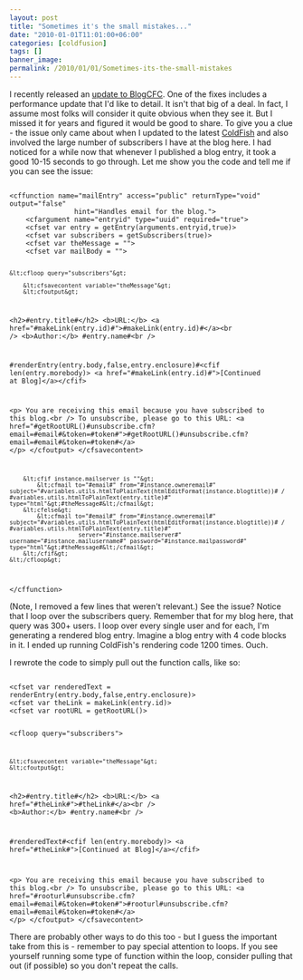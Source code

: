 ```yaml
---
layout: post
title: "Sometimes it's the small mistakes..."
date: "2010-01-01T11:01:00+06:00"
categories: [coldfusion]
tags: []
banner_image: 
permalink: /2010/01/01/Sometimes-its-the-small-mistakes
---
```


I recently released an <a href="http://www.blogcfc.com/index.cfm/2010/1/1/BlogCFC-Update--First-in-2010">update to BlogCFC</a>. One of the fixes includes a performance update that I'd like to detail. It isn't that big of a deal. In fact, I assume most folks will consider it quite obvious when they see it. But I missed it for years and figured it would be good to share. To give you a clue - the issue only came about when I updated to the latest <a href="http://coldfish.riaforge.org">ColdFish</a> and also involved the large number of subscribers I have at the blog here. I had noticed for a while now that whenever I published a blog entry, it took a good 10-15 seconds to go through. Let me show you the code and tell me if you can see the issue:
<!--more-->
<code>
&lt;cffunction name="mailEntry" access="public" returnType="void" output="false"
				hint="Handles email for the blog."&gt;
	&lt;cfargument name="entryid" type="uuid" required="true"&gt;
	&lt;cfset var entry = getEntry(arguments.entryid,true)&gt;
	&lt;cfset var subscribers = getSubscribers(true)&gt;
	&lt;cfset var theMessage = ""&gt;
	&lt;cfset var mailBody = ""&gt;

	&lt;cfloop query="subscribers"&gt;
		
		&lt;cfsavecontent variable="theMessage"&gt;
		&lt;cfoutput&gt;
&lt;h2&gt;#entry.title#&lt;/h2&gt;
&lt;b&gt;URL:&lt;/b&gt; &lt;a href="#makeLink(entry.id)#"&gt;#makeLink(entry.id)#&lt;/a&gt;&lt;br /&gt;
&lt;b&gt;Author:&lt;/b&gt; #entry.name#&lt;br /&gt;

#renderEntry(entry.body,false,entry.enclosure)#&lt;cfif len(entry.morebody)&gt; 
&lt;a href="#makeLink(entry.id)#"&gt;[Continued at Blog]&lt;/a&gt;&lt;/cfif&gt;
				
&lt;p&gt;
You are receiving this email because you have subscribed to this blog.&lt;br /&gt;
To unsubscribe, please go to this URL:
&lt;a href="#getRootURL()#unsubscribe.cfm?email=#email#&token=#token#"&gt;#getRootURL()#unsubscribe.cfm?email=#email#&token=#token#&lt;/a&gt;
&lt;/p&gt;
		&lt;/cfoutput&gt;
		&lt;/cfsavecontent&gt;
			
		&lt;cfif instance.mailserver is ""&gt;
			&lt;cfmail to="#email#" from="#instance.owneremail#" subject="#variables.utils.htmlToPlainText(htmlEditFormat(instance.blogtitle))# / #variables.utils.htmlToPlainText(entry.title)#" type="html"&gt;#theMessage#&lt;/cfmail&gt;
		&lt;cfelse&gt;
			&lt;cfmail to="#email#" from="#instance.owneremail#" subject="#variables.utils.htmlToPlainText(htmlEditFormat(instance.blogtitle))# / #variables.utils.htmlToPlainText(entry.title)#"
						server="#instance.mailserver#" username="#instance.mailusername#" password="#instance.mailpassword#" type="html"&gt;#theMessage#&lt;/cfmail&gt;
		&lt;/cfif&gt;
	&lt;/cfloop&gt;
			
&lt;/cffunction&gt;
</code>

(Note, I removed a few lines that weren't relevant.) See the issue? Notice that I loop over the subscribers query. Remember that for my blog here, that query was 300+ users. I loop over every single user and for each, I'm generating a rendered blog entry. Imagine a blog entry with 4 code blocks in it. I ended up running ColdFish's rendering code 1200 times. Ouch. 

I rewrote the code to simply pull out the function calls, like so:

<code>
&lt;cfset var renderedText = renderEntry(entry.body,false,entry.enclosure)&gt;
&lt;cfset var theLink = makeLink(entry.id)&gt;
&lt;cfset var rootURL = getRootURL()&gt;

&lt;cfloop query="subscribers"&gt;

	&lt;cfsavecontent variable="theMessage"&gt;
	&lt;cfoutput&gt;
&lt;h2&gt;#entry.title#&lt;/h2&gt;
&lt;b&gt;URL:&lt;/b&gt; &lt;a href="#theLink#"&gt;#theLink#&lt;/a&gt;&lt;br /&gt;
&lt;b&gt;Author:&lt;/b&gt; #entry.name#&lt;br /&gt;

#renderedText#&lt;cfif len(entry.morebody)&gt;
&lt;a href="#theLink#"&gt;[Continued at Blog]&lt;/a&gt;&lt;/cfif&gt;

&lt;p&gt;
You are receiving this email because you have subscribed to this blog.&lt;br /&gt;
To unsubscribe, please go to this URL:
&lt;a href="#rooturl#unsubscribe.cfm?email=#email#&token=#token#"&gt;#rooturl#unsubscribe.cfm?email=#email#&token=#token#&lt;/a&gt;
&lt;/p&gt;
	&lt;/cfoutput&gt;
	&lt;/cfsavecontent&gt;
</code>

There are probably other ways to do this too - but I guess the important take from this is - remember to pay special attention to loops. If you see yourself running some type of function within the loop, consider pulling that out (if possible) so you don't repeat the calls.